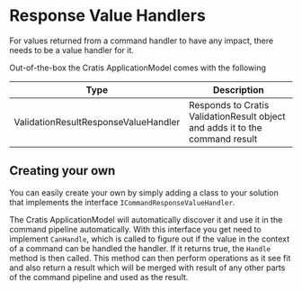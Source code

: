# Response Value Handlers

For values returned from a command handler to have any impact, there needs to be a
value handler for it.

Out-of-the-box the Cratis ApplicationModel comes with the following

| Type | Description |
| ---- | ----------- |
| ValidationResultResponseValueHandler | Responds to Cratis ValidationResult object and adds it to the command result |

## Creating your own

You can easily create your own by simply adding a class to your solution that implements the interface
`ICommandResponseValueHandler`.

The Cratis ApplicationModel will automatically discover it and use it in the command pipeline automatically.
With this interface you get need to implement `CanHandle`, which is called to figure out
if the value in the context of a command can be handled the handler. If it returns true,
the `Handle` method is then called. This method can then perform operations as it see fit and
also return a result which will be merged with result of any other parts of the command pipeline
and used as the result.